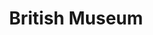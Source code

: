 ---
blog: https://blog.britishmuseum.org/
facebook: https://facebook.com/britishmuseum
instagram: https://instagram.com/britishmuseum/
logohandle: britishmuseum
sort: britishmuseum
title: British Museum
twitter: https://x.com/britishmuseum
website: https://www.britishmuseum.org/
youtube: https://youtube.com/user/britishmuseum
---